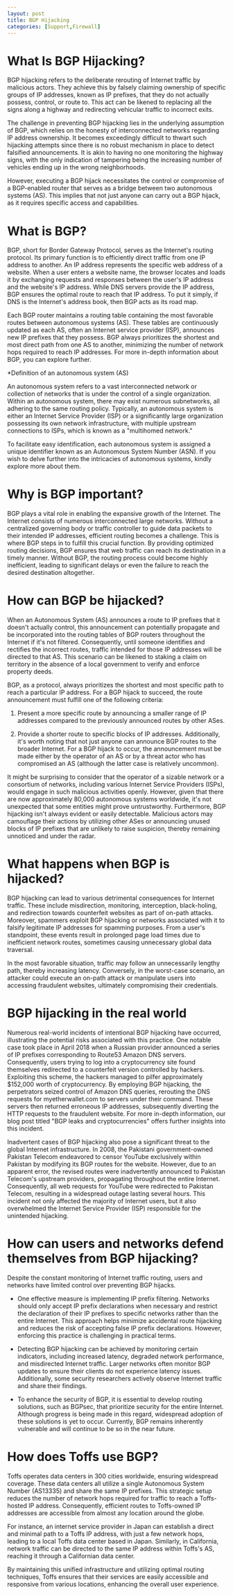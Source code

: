 ```yaml
---
layout: post
title: BGP Hijacking
categories: [Support,Firewall]
---
```

# What Is BGP Hijacking?
BGP hijacking refers to the deliberate rerouting of Internet traffic by malicious actors. They achieve this by falsely claiming ownership of specific groups of IP addresses, known as IP prefixes, that they do not actually possess, control, or route to. This act can be likened to replacing all the signs along a highway and redirecting vehicular traffic to incorrect exits.

The challenge in preventing BGP hijacking lies in the underlying assumption of BGP, which relies on the honesty of interconnected networks regarding IP address ownership. It becomes exceedingly difficult to thwart such hijacking attempts since there is no robust mechanism in place to detect falsified announcements. It is akin to having no one monitoring the highway signs, with the only indication of tampering being the increasing number of vehicles ending up in the wrong neighborhoods.

However, executing a BGP hijack necessitates the control or compromise of a BGP-enabled router that serves as a bridge between two autonomous systems (AS). This implies that not just anyone can carry out a BGP hijack, as it requires specific access and capabilities.

# What is BGP?
BGP, short for Border Gateway Protocol, serves as the Internet's routing protocol. Its primary function is to efficiently direct traffic from one IP address to another. An IP address represents the specific web address of a website. When a user enters a website name, the browser locates and loads it by exchanging requests and responses between the user's IP address and the website's IP address. While DNS servers provide the IP address, BGP ensures the optimal route to reach that IP address. To put it simply, if DNS is the Internet's address book, then BGP acts as its road map.

Each BGP router maintains a routing table containing the most favorable routes between autonomous systems (AS). These tables are continuously updated as each AS, often an Internet service provider (ISP), announces new IP prefixes that they possess. BGP always prioritizes the shortest and most direct path from one AS to another, minimizing the number of network hops required to reach IP addresses. For more in-depth information about BGP, you can explore further.

*Definition of an autonomous system (AS)

An autonomous system refers to a vast interconnected network or collection of networks that is under the control of a single organization. Within an autonomous system, there may exist numerous subnetworks, all adhering to the same routing policy. Typically, an autonomous system is either an Internet Service Provider (ISP) or a significantly large organization possessing its own network infrastructure, with multiple upstream connections to ISPs, which is known as a "multihomed network."

To facilitate easy identification, each autonomous system is assigned a unique identifier known as an Autonomous System Number (ASN). If you wish to delve further into the intricacies of autonomous systems, kindly explore more about them.

# Why is BGP important?
BGP plays a vital role in enabling the expansive growth of the Internet. The Internet consists of numerous interconnected large networks. Without a centralized governing body or traffic controller to guide data packets to their intended IP addresses, efficient routing becomes a challenge. This is where BGP steps in to fulfill this crucial function. By providing optimized routing decisions, BGP ensures that web traffic can reach its destination in a timely manner. Without BGP, the routing process could become highly inefficient, leading to significant delays or even the failure to reach the desired destination altogether.

# How can BGP be hijacked?
When an Autonomous System (AS) announces a route to IP prefixes that it doesn't actually control, this announcement can potentially propagate and be incorporated into the routing tables of BGP routers throughout the Internet if it's not filtered. Consequently, until someone identifies and rectifies the incorrect routes, traffic intended for those IP addresses will be directed to that AS. This scenario can be likened to staking a claim on territory in the absence of a local government to verify and enforce property deeds.

BGP, as a protocol, always prioritizes the shortest and most specific path to reach a particular IP address. For a BGP hijack to succeed, the route announcement must fulfill one of the following criteria:

1. Present a more specific route by announcing a smaller range of IP addresses compared to the previously announced routes by other ASes.

2. Provide a shorter route to specific blocks of IP addresses. Additionally, it's worth noting that not just anyone can announce BGP routes to the broader Internet. For a BGP hijack to occur, the announcement must be made either by the operator of an AS or by a threat actor who has compromised an AS (although the latter case is relatively uncommon).


It might be surprising to consider that the operator of a sizable network or a consortium of networks, including various Internet Service Providers (ISPs), would engage in such malicious activities openly. However, given that there are now approximately 80,000 autonomous systems worldwide, it's not unexpected that some entities might prove untrustworthy. Furthermore, BGP hijacking isn't always evident or easily detectable. Malicious actors may camouflage their actions by utilizing other ASes or announcing unused blocks of IP prefixes that are unlikely to raise suspicion, thereby remaining unnoticed and under the radar.

# What happens when BGP is hijacked?
BGP hijacking can lead to various detrimental consequences for Internet traffic. These include misdirection, monitoring, interception, black-holing, and redirection towards counterfeit websites as part of on-path attacks. Moreover, spammers exploit BGP hijacking or networks associated with it to falsify legitimate IP addresses for spamming purposes. From a user's standpoint, these events result in prolonged page load times due to inefficient network routes, sometimes causing unnecessary global data traversal.

In the most favorable situation, traffic may follow an unnecessarily lengthy path, thereby increasing latency. Conversely, in the worst-case scenario, an attacker could execute an on-path attack or manipulate users into accessing fraudulent websites, ultimately compromising their credentials.

# BGP hijacking in the real world
Numerous real-world incidents of intentional BGP hijacking have occurred, illustrating the potential risks associated with this practice. One notable case took place in April 2018 when a Russian provider announced a series of IP prefixes corresponding to Route53 Amazon DNS servers. Consequently, users trying to log into a cryptocurrency site found themselves redirected to a counterfeit version controlled by hackers. Exploiting this scheme, the hackers managed to pilfer approximately $152,000 worth of cryptocurrency. By employing BGP hijacking, the perpetrators seized control of Amazon DNS queries, rerouting the DNS requests for myetherwallet.com to servers under their command. These servers then returned erroneous IP addresses, subsequently diverting the HTTP requests to the fraudulent website. For more in-depth information, our blog post titled "BGP leaks and cryptocurrencies" offers further insights into this incident.

Inadvertent cases of BGP hijacking also pose a significant threat to the global Internet infrastructure. In 2008, the Pakistani government-owned Pakistan Telecom endeavored to censor YouTube exclusively within Pakistan by modifying its BGP routes for the website. However, due to an apparent error, the revised routes were inadvertently announced to Pakistan Telecom's upstream providers, propagating throughout the entire Internet. Consequently, all web requests for YouTube were redirected to Pakistan Telecom, resulting in a widespread outage lasting several hours. This incident not only affected the majority of Internet users, but it also overwhelmed the Internet Service Provider (ISP) responsible for the unintended hijacking.

# How can users and networks defend themselves from BGP hijacking?
Despite the constant monitoring of Internet traffic routing, users and networks have limited control over preventing BGP hijacks.

* One effective measure is implementing IP prefix filtering. Networks should only accept IP prefix declarations when necessary and restrict the declaration of their IP prefixes to specific networks rather than the entire Internet. This approach helps minimize accidental route hijacking and reduces the risk of accepting false IP prefix declarations. However, enforcing this practice is challenging in practical terms.

* Detecting BGP hijacking can be achieved by monitoring certain indicators, including increased latency, degraded network performance, and misdirected Internet traffic. Larger networks often monitor BGP updates to ensure their clients do not experience latency issues. Additionally, some security researchers actively observe Internet traffic and share their findings.

* To enhance the security of BGP, it is essential to develop routing solutions, such as BGPsec, that prioritize security for the entire Internet. Although progress is being made in this regard, widespread adoption of these solutions is yet to occur. Currently, BGP remains inherently vulnerable and will continue to be so in the near future.

# How does Toffs use BGP?
Toffs operates data centers in 300 cities worldwide, ensuring widespread coverage. These data centers all utilize a single Autonomous System Number (AS13335) and share the same IP prefixes. This strategic setup reduces the number of network hops required for traffic to reach a Toffs-hosted IP address. Consequently, efficient routes to Toffs-owned IP addresses are accessible from almost any location around the globe.

For instance, an internet service provider in Japan can establish a direct and minimal path to a Toffs IP address, with just a few network hops, leading to a local Toffs data center based in Japan. Similarly, in California, network traffic can be directed to the same IP address within Toffs's AS, reaching it through a Californian data center.

By maintaining this unified infrastructure and utilizing optimal routing techniques, Toffs ensures that their services are easily accessible and responsive from various locations, enhancing the overall user experience.